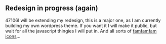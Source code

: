 <article><h2>Redesign in progress (again)</h2><time><span class="day">4</span><span class="month">7</span><span class="year">106</span></time>I will be extending my redesign, this is a major one, as I am currently building my own wordpress theme. If you want it I will make it public, but wait for all the javascript thingies I will put in. And all sorts of <a title="fam fam fam icons" href="http://www.famfamfam.com/">famfamfam icons</a>...</article>